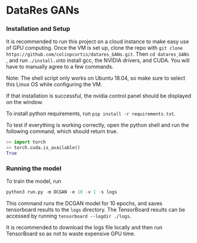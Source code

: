 # DataRes GANs


### Installation and Setup

It is recommended to run this project on a cloud instance to make easy use of GPU computing.  Once the VM is set up, clone
the repo with ```git clone https://github.com/colinpcurtis/datares_GANs.git```.  Then ```cd datares_GANs``` , 
and run ```./install.sh```to install gcc, the NVIDIA drivers, and CUDA.  You will have to manually agree 
to a few commands.  

Note: The shell script only works on Ubuntu 18.04, so make sure to select this Linux OS while
configuring the VM.

If that installation is successful, the nvidia control panel should be displayed on the window.  

To install python requirements, run ```pip install -r requirements.txt```.  

To test if everything is working correctly, open the python shell and run the following command, which should return
true.
```python
>> import torch
>> torch.cuda.is_available()
True
```

### Running the model
To train the model, run 
```python
python3 run.py -m DCGAN -e 10 -v 1 -s logs
```
This command runs the DCGAN model for 10 epochs, and saves tensorboard results to the ```logs``` directory.  The
TensorBoard results can be accessed by running ```tensorboard --logdir ./logs```.

It is recommended to download the logs file locally and then run TensorBoard so as not to waste expensive GPU time.